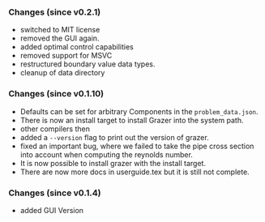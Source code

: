 ### Changes (since v0.2.1)

- switched to MIT license
- removed the GUI again.
- added optimal control capabilities
- removed support for MSVC
- restructured boundary value data types.
- cleanup of data directory

### Changes (since v0.1.10)

- Defaults can be set for arbitrary Components in the `problem_data.json`.
- There is now an install target to install Grazer into the system path.
- other compilers then
- added a `--version` flag to print out the version of grazer.
- fixed an important bug, where we failed to take the pipe cross section into account when computing the reynolds number.
- It is now possible to install grazer with the install target.
- There are now more docs in userguide.tex but it is still not complete.

### Changes (since v0.1.4)

- added GUI Version
